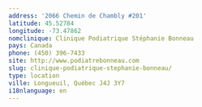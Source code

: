 ```yaml
---
address: '2066 Chemin de Chambly #201'
latitude: 45.52784
longitude: -73.47862
nomclinique: Clinique Podiatrique Stéphanie Bonneau
pays: Canada
phone: (450) 396-7433
site: http://www.podiatrebonneau.com
slug: clinique-podiatrique-stephanie-bonneau/
type: location
ville: Longueuil, Québec J4J 3Y7
i18nlanguage: en
---
```


